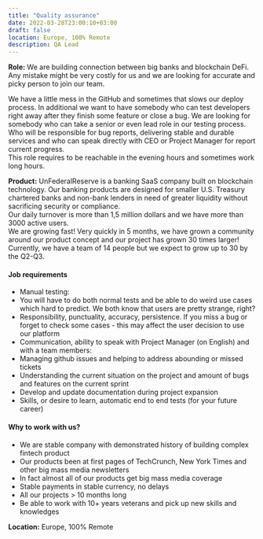 ```yaml
---
title: "Quality assurance"
date: 2022-03-28T23:00:10+03:00
draft: false
location: Europe, 100% Remote
description: QA Lead
---
```


**Role:** We are building connection between big banks and blockchain DeFi. 
Any mistake might be very costly for us and we are looking for accurate 
and picky person to join our team.

We have a little mess in the GitHub and sometimes that slows our deploy process. 
In additional we want to have somebody who can test developers right away after 
they finish some feature or close a bug. We are looking for somebody who can 
take a senior or even lead role in our testing process. Who will be responsible 
for bug reports, delivering stable and durable services and who can speak 
directly with CEO or Project Manager for report current progress.</br>
This role requires to be reachable in the evening hours and sometimes work long hours.

**Product:** UnFederalReserve is a banking SaaS company built on blockchain technology. Our banking products are designed for smaller U.S. Treasury chartered banks and non-bank lenders in need of greater liquidity without sacrificing security or compliance.</br>
Our daily turnover is more than 1,5 million dollars and we have more than 3000 active users.</br>
We are growing fast! Very quickly in 5 months, we have grown a community around 
our product concept and our project has grown 30 times larger!</br>
Currently, we have a team of 14 people but we expect to grow up to 30 by the Q2-Q3.

#### Job requirements

- Manual testing:
- You will have to do both normal tests and be able to do weird use 
  cases which hard to predict. We both know that users are pretty strange, right?
- Responsibility, punctuality, accuracy, persistence. If you miss a bug or 
  forget to check some cases - this may affect the user decision to use our platform
- Communication, ability to speak with Project Manager (on English) and with a team members:
- Managing github issues and helping to address abounding or missed tickets
- Understanding the current situation on the project and amount of bugs and features on the current sprint
- Develop and update documentation during project expansion
- Skills, or desire to learn, automatic end to end tests (for your future career)

#### Why to work with us?

- We are stable company with demonstrated history of building complex fintech product
- Our products been at first pages of TechCrunch, New York Times and other big mass media newsletters
- In fact almost all of our products get big mass media coverage
- Stable payments in stable currency, no delays
- All our projects > 10 months long
- Be able to work with 10+ years veterans and pick up new skills and knowledges

**Location:** Europe, 100% Remote
